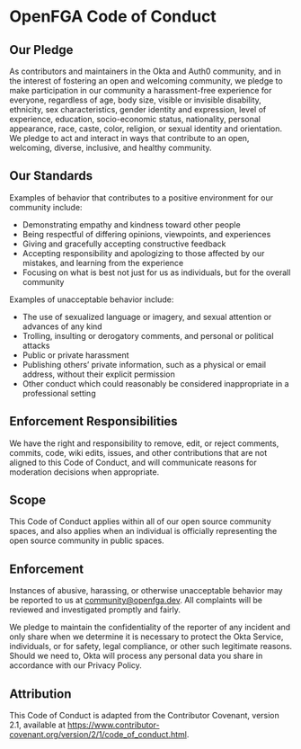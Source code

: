 # OpenFGA Code of Conduct

## Our Pledge

As contributors and maintainers in the Okta and Auth0 community, and in the interest of fostering an open and welcoming community, we pledge to make participation in our community a harassment-free experience for everyone, regardless of age, body size, visible or invisible disability, ethnicity, sex characteristics, gender identity and expression, level of experience, education, socio-economic status, nationality, personal appearance, race, caste, color, religion, or sexual identity and orientation.
We pledge to act and interact in ways that contribute to an open, welcoming, diverse, inclusive, and healthy community.

## Our Standards

Examples of behavior that contributes to a positive environment for our community include:
* Demonstrating empathy and kindness toward other people
* Being respectful of differing opinions, viewpoints, and experiences
* Giving and gracefully accepting constructive feedback
* Accepting responsibility and apologizing to those affected by our mistakes, and learning from the experience
* Focusing on what is best not just for us as individuals, but for the overall community

Examples of unacceptable behavior include:

* The use of sexualized language or imagery, and sexual attention or advances of any kind
* Trolling, insulting or derogatory comments, and personal or political attacks
* Public or private harassment
* Publishing others’ private information, such as a physical or email address, without their explicit permission
* Other conduct which could reasonably be considered inappropriate in a professional setting

## Enforcement Responsibilities

We have the right and responsibility to remove, edit, or reject comments, commits, code, wiki edits, issues, and other contributions that are not aligned to this Code of Conduct, and will communicate reasons for moderation decisions when appropriate.

## Scope

This Code of Conduct applies within all of our open source community spaces, and also applies when an individual is officially representing the open source community in public spaces. 

## Enforcement
Instances of abusive, harassing, or otherwise unacceptable behavior may be reported to us at community@openfga.dev. All complaints will be reviewed and investigated promptly and fairly.

We pledge to maintain the confidentiality of the reporter of any incident and only share when we determine it is necessary to protect the Okta Service, individuals, or for safety, legal compliance, or other such legitimate reasons. Should we need to, Okta will process any personal data you share in accordance with our Privacy Policy. 

## Attribution
This Code of Conduct is adapted from the Contributor Covenant, version 2.1, available at https://www.contributor-covenant.org/version/2/1/code_of_conduct.html.
